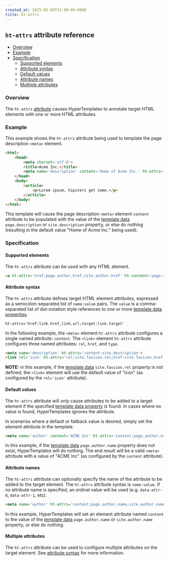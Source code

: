 ```yaml
---
created_at: 2025-02-03T12:00:00-0800
title: ht-attrs
---
```


## `ht-attrs` attribute reference

<auto-toc ht-element scope='main'></auto-toc>

* [Overview](#overview)
* [Example](#example)
* [Specification](#specification)
  * [Supported elements](#supported-elements)
  * [Attribute syntax](#attribute-syntax)
  * [Default values](#default-values)
  * [Attribute names](#attribute-names)
  * [Multiple attributes](#multiple-attributes)

### Overview 

The `ht-attrs` [attribute] causes HyperTemplates to annotate target HTML elements with one or more HTML attributes.

### Example

This example shows the `ht-attrs` attribute being used to template the page description `<meta>` element.

<code-snippet ht-element filename='layout.html' highlight='5' with-line-numbers>

```html
<html>
    <head>
        <meta charset='utf-8'>
        <title>Acme Inc.</title>
        <meta name='description' content='Home of Acme Inc.' ht-attrs='content:site.description'>
    </head>
    <body>
        <article>
            <p>Lorem ipsum, hipsters get some.</p>
        </article>
    </body>
</html>
```

</code-snippet>

This template will cause the page description `<meta>` element `content` attribute to be populated with the value of the [template data] `page.description` or `site.description` property, or else do nothing (resulting in the default value "Home of Acme Inc." being used).

### Specification

#### Supported elements

The `ht-attrs` attribute can be used with any HTML element.

```html
<a ht-attrs='href:page.author.href,site.author.href' ht-content='page.author.name'></a>
```

#### Attribute syntax

The `ht-attrs` attribute defines target HTML element attributes, expressed as a semicolon-separated list of `name:value` pairs.
The `value` is a comma-separated list of dot-notation style references to one or more [template data properties].

```none
ht-attrs='href:link.href,link.url;target:link.target'
```

In the following example, the `<meta>` element `ht-attrs` attribute configures a single named attribute: `content`.
The `<link>` element `ht-attrs` attribute configures three named attributes: `rel`, `href`, and `type`.

```html
<meta name='description' ht-attrs='content:site.description'>
<link rel='icon' ht-attrs='rel:site.favicon.rel;href:site.favicon.href;type:site.favicon.type'>
```

<doc-quote ht-element notice>

**NOTE:** in this example, if the [template data] `site.favicon.rel` property is not defined, the `<link>` element will use the default value of "icon" (as configured by the `rel='icon'` attribute).

</doc-quote>

#### Default values

The `ht-attrs` attribute will only cause attributes to be added to a target element if the specified [template data property] is found.
In cases where no value is found, HyperTemplates ignores the attribute.

In scenarios where a default or fallback value is desired, simply set the element attribute in the template.

```html
<meta name='author' content='ACME Inc' ht-attrs='content:page.author.name'>
```

In this example, if the [template data] `page.author.name` property does not exist, HyperTemplates will do nothing.
The end result will be a valid `<meta>` attribute with a value of "ACME Inc" (as configured by the `content` attribute).

#### Attribute names

The `ht-attrs` attribute can optionally specify the name of the attribute to be added to the target element.
The `ht-attrs` attribute syntax is `name:value`.
If no attribute name is specified, an ordinal value will be used (e.g. `data-attr-0`, `data-attr-1`, etc).

```html
<meta name='author' ht-attrs='content:page.author.name,site.author.name'>
```

In this example, HyperTemplates will set an element attribute named `content` to the value of the [template data] `page.author.name` or `site.author.name` property, or else do nothing.

#### Multiple attributes

The `ht-attrs` attribute can be used to configure multiple attributes on the target element.
See [attribute syntax] for more information.

<!-- Links -->
[attribute]: https://developer.mozilla.org/en-US/docs/Web/HTML/Attributes
[template data]: /docs/reference/core/data/
[template data property]: /docs/reference/core/data/#template-data-property
[template data properties]: /docs/reference/core/data/#template-data-property
[attribute syntax]: #attribute-syntax
